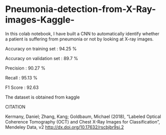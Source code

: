 # Pneumonia-detection-from-X-Ray-images-Kaggle-

In this colab notebook, I have built a CNN
to automatically identify whether a patient is suffering from pneumonia or not by looking at X-ray images. 

Accuracy on training set : 94.25 %

Accuracy on validation set : 89.7 %

Precision : 90.27 %

Recall : 95.13 %

F1 Score : 92.63 


The dataset is obtained from kaggle 







































CITATION

Kermany, Daniel; Zhang, Kang; Goldbaum, Michael (2018), “Labeled Optical Coherence Tomography (OCT) and Chest X-Ray Images for Classification”, Mendeley Data, v2
http://dx.doi.org/10.17632/rscbjbr9sj.2
